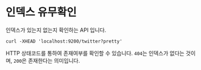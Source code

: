 # 인덱스 유무확인
인덱스가 있는지 없는지 확인하는 API 입니다.
```
curl -XHEAD 'localhost:9200/twitter?pretty'
```
HTTP 상태코드를 통하여 존재여부를 확인할 수 있습니다. ```404```는 인덱스가 없다는 것이며, ```200```은 존재한다는 의미입니다.
